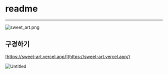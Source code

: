 # readme

---

![sweet_art.png](https://file.notion.so/f/s/c3f5b541-995a-4351-a5ef-88e8f2736145/sweet_art.png?id=861784e8-9918-41d2-ba8e-31e33fb4d81d&table=block&spaceId=45e5d7de-c052-4677-be01-f6ae18382d8a&expirationTimestamp=1683441587137&signature=_Zbwyi4_nM-pp2zOMNYOjAgmNtwtCHnZHdP6o-Crtgo&downloadName=sweet_art.png)

## 구경하기

[https://sweet-art.vercel.app/](https://sweet-art.vercel.app/)

![Untitled](https://file.notion.so/f/s/2d2bfe0d-a4fc-4022-b4b6-766fda07231a/Untitled.png?id=947b0b05-a5ea-480a-9d4e-234cf2679f35&table=block&spaceId=45e5d7de-c052-4677-be01-f6ae18382d8a&expirationTimestamp=1683441612132&signature=9UMS4A9kjvRF6OHYgoqhMMB4A1erMuyC3qyoomXReVU&downloadName=Untitled.png)